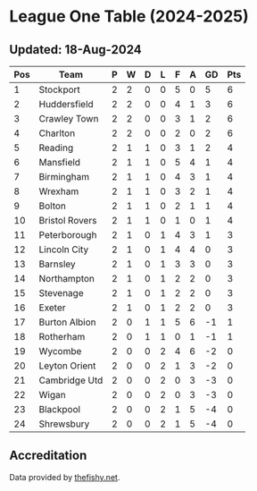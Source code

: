 # League One Table (2024-2025)
## Updated: 18-Aug-2024

| Pos | Team | P | W | D | L | F | A | GD | Pts |
| --- | --- | --- | --- | --- | --- | --- | --- | --- | --- |
| 1 | Stockport | 2 | 2 | 0 | 0 | 5 | 0 | 5 | 6 |
| 2 | Huddersfield | 2 | 2 | 0 | 0 | 4 | 1 | 3 | 6 |
| 3 | Crawley Town | 2 | 2 | 0 | 0 | 3 | 1 | 2 | 6 |
| 4 | Charlton | 2 | 2 | 0 | 0 | 2 | 0 | 2 | 6 |
| 5 | Reading | 2 | 1 | 1 | 0 | 3 | 1 | 2 | 4 |
| 6 | Mansfield | 2 | 1 | 1 | 0 | 5 | 4 | 1 | 4 |
| 7 | Birmingham | 2 | 1 | 1 | 0 | 4 | 3 | 1 | 4 |
| 8 | Wrexham | 2 | 1 | 1 | 0 | 3 | 2 | 1 | 4 |
| 9 | Bolton | 2 | 1 | 1 | 0 | 2 | 1 | 1 | 4 |
| 10 | Bristol Rovers | 2 | 1 | 1 | 0 | 1 | 0 | 1 | 4 |
| 11 | Peterborough | 2 | 1 | 0 | 1 | 4 | 3 | 1 | 3 |
| 12 | Lincoln City | 2 | 1 | 0 | 1 | 4 | 4 | 0 | 3 |
| 13 | Barnsley | 2 | 1 | 0 | 1 | 3 | 3 | 0 | 3 |
| 14 | Northampton | 2 | 1 | 0 | 1 | 2 | 2 | 0 | 3 |
| 15 | Stevenage | 2 | 1 | 0 | 1 | 2 | 2 | 0 | 3 |
| 16 | Exeter | 2 | 1 | 0 | 1 | 2 | 2 | 0 | 3 |
| 17 | Burton Albion | 2 | 0 | 1 | 1 | 5 | 6 | -1 | 1 |
| 18 | Rotherham | 2 | 0 | 1 | 1 | 0 | 1 | -1 | 1 |
| 19 | Wycombe | 2 | 0 | 0 | 2 | 4 | 6 | -2 | 0 |
| 20 | Leyton Orient | 2 | 0 | 0 | 2 | 1 | 3 | -2 | 0 |
| 21 | Cambridge Utd | 2 | 0 | 0 | 2 | 0 | 3 | -3 | 0 |
| 22 | Wigan | 2 | 0 | 0 | 2 | 0 | 3 | -3 | 0 |
| 23 | Blackpool | 2 | 0 | 0 | 2 | 1 | 5 | -4 | 0 |
| 24 | Shrewsbury | 2 | 0 | 0 | 2 | 1 | 5 | -4 | 0 |

## Accreditation 

Data provided by [thefishy.net](https://www.thefishy.net/).